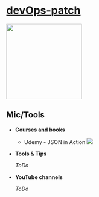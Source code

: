 # [**devOps-patch**](https://t.me/devOpsPatch)

<a href="https://t.me/devOpsPatch"><img src="./tux-root.png" height="200" width="200"></a>

## Mic/Tools

- **Courses and books**
   - Udemy - JSON in Action [![](https://cdnjs.cloudflare.com/ajax/libs/open-iconic/1.1.1/png/cloud-download-2x.png)](http://bit.ly/2CKA1ae)

- **Tools & Tips**

  *ToDo*

- **YouTube channels**

  *ToDo*
